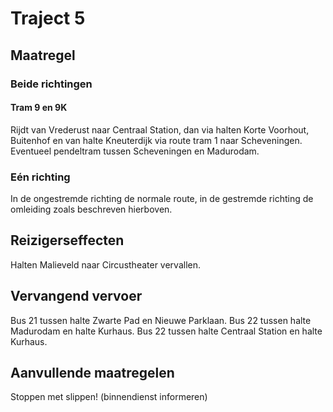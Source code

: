 # Traject 5
## Maatregel
### Beide richtingen

#### Tram 9 en 9K
Rijdt van Vrederust naar Centraal Station, dan via halten Korte Voorhout, Buitenhof en van halte Kneuterdijk via route tram 1 naar Scheveningen.
Eventueel pendeltram tussen Scheveningen en Madurodam.

### Eén richting
In de ongestremde richting de normale route, in de gestremde richting de omleiding zoals beschreven hierboven.

## Reizigerseffecten
Halten Malieveld naar Circustheater vervallen.

## Vervangend vervoer
Bus 21 tussen halte Zwarte Pad en Nieuwe Parklaan.
Bus 22 tussen halte Madurodam en halte Kurhaus.
Bus 22 tussen halte Centraal Station en halte Kurhaus.

## Aanvullende maatregelen
Stoppen met  slippen! (binnendienst informeren)